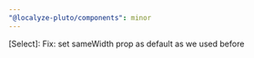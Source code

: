 ```yaml
---
"@localyze-pluto/components": minor
---
```


[Select]: Fix: set sameWidth prop as default as we used before
